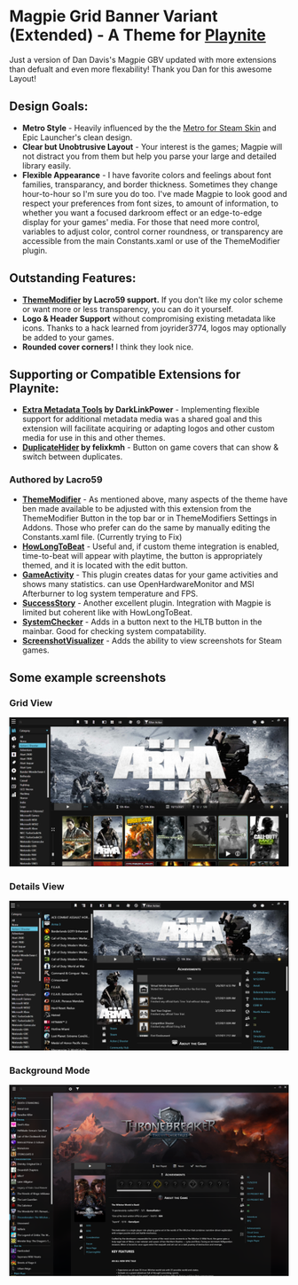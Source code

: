 # Magpie Grid Banner Variant (Extended) - A Theme for [Playnite](https://playnite.link/)
 Just a version of Dan Davis's Magpie GBV updated with more extensions than defualt and even more flexability!
 Thank you Dan for this awesome Layout!
## Design Goals:
 * __Metro Style__ - Heavily influenced by the the [Metro for Steam Skin](https://www.metroforsteam.com/) and Epic Launcher's clean design.
 * __Clear but Unobtrusive Layout__ - Your interest is the games; Magpie will not distract you from them but help you parse your large and detailed library easily.
 * __Flexible Appearance__ - I have favorite colors and feelings about font families, transparancy, and border thickness. Sometimes they change hour-to-hour so I'm sure you do too. I've made Magpie to look good and respect your preferences from font sizes, to amount of information, to whether you want a focused darkroom effect or an edge-to-edge display for your games' media. For those that need more control, variables to adjust color, control corner roundness, or transparency are accessible from the main Constants.xaml or use of the ThemeModifier plugin.

## Outstanding Features:
 * __[ThemeModifier](https://github.com/Lacro59/playnite-thememodifier-plugin) by Lacro59 support.__ If you don't like my color scheme or want more or less transparency, you can do it yourself.
 * __Logo & Header Support__ without compromising existing metadata like icons. Thanks to a hack learned from joyrider3774, logos may optionally be added to your games.
 * __Rounded cover corners!__ I think they look nice.
 
## Supporting or Compatible Extensions for Playnite:
 * __[Extra Metadata Tools](https://playnite.link/forum/thread-575.html) by DarkLinkPower__ - Implementing flexible support for additional metadata media was a shared goal and this extension will facilitate acquiring or adapting logos and other custom media for use in this and other themes.
  * __[DuplicateHider](https://github.com/felixkmh/DuplicateHider) by felixkmh__ - Button on game covers that can show & switch between duplicates.
### Authored by Lacro59
 * __[ThemeModifier](https://github.com/Lacro59/playnite-thememodifier-plugin)__ - As mentioned above, many aspects of the theme have ben made available to be adjusted with this extension from the ThemeModifier Button in the top bar or in ThemeModifiers Settings in Addons. Those who prefer can do the same by manually editing the Constants.xaml file. (Currently trying to Fix)
  * __[HowLongToBeat](https://github.com/Lacro59/playnite-howlongtobeat-plugin)__ - Useful and, if custom theme integration is enabled, time-to-beat will appear with playtime, the button is appropriately themed, and it is located with the edit button.
  * __[GameActivity](https://github.com/Lacro59/playnite-gameactivity-plugin)__ - This plugin creates datas for your game activities and shows many statistics. can use OpenHardwareMonitor and MSI Afterburner to log system temperature and FPS.
  * __[SuccessStory](https://github.com/Lacro59/playnite-successstory-plugin)__ - Another excellent plugin. Integration with Magpie is limited but coherent like with HowLongToBeat.
  * __[SystemChecker](https://github.com/Lacro59/playnite-systemchecker-plugin)__ - Adds in a button next to the HLTB button in the mainbar. Good for checking system compatability.
  * __[ScreenshotVisualizer](https://github.com/Lacro59/playnite-screenshotsvisualizer-plugin)__ - Adds the ability to view screenshots for Steam games.
## Some example screenshots
### Grid View 
![Grid view banner variant](/Screenshots/grid2.png)

### Details View
![Details view banner mode](/Screenshots/details1.png)

### Background Mode 
![Details view background mode](/Screenshots/details2.png)

